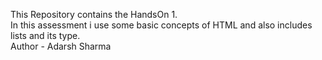 This Repository contains the HandsOn 1.<br>
In this assessment i use some basic concepts of HTML and also includes lists and its type.  <br>
Author - Adarsh Sharma
